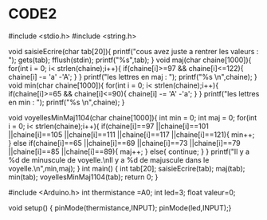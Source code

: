 # CODE2
#include <stdio.h>
#include <string.h>

void saisieEcrire(char tab[20]){
    printf("cous avez juste a rentrer les valeurs : ");
    gets(tab);
    fflush(stdin);
    printf("%s",tab);
}
void maj(char chaine[1000]){
    for(int i = 0; i< strlen(chaine);i++){
        if(chaine[i]>=97 && chaine[i]<=122){
            chaine[i] -= 'a' -'A';
        }
    }
    printf("les lettres en maj : ");
    printf("%s \n",chaine);
}
void min(char chaine[1000]){
    for(int i = 0; i< strlen(chaine);i++){
        if(chaine[i]>=65 && chaine[i]<=90){
            chaine[i] -= 'A' -'a';
        }
    }
    printf("les lettres en min : ");
    printf("%s \n",chaine);
}

void voyellesMinMaj1104(char chaine[1000]){
    int min = 0;
    int maj = 0;
    for(int i = 0; i< strlen(chaine);i++){
        if(chaine[i]==97 ||chaine[i]==101 ||chaine[i]==105 ||chaine[i]==111 ||chaine[i]==117 ||chaine[i]==121){
            min++;
        }
        else if(chaine[i]==65 ||chaine[i]==69 ||chaine[i]==73 ||chaine[i]==79 ||chaine[i]==85 ||chaine[i]==89){
            maj++;
        }
        else{
            continue;
        }
    }
    printf("Il y a %d de minuscule de voyelle.\nIl y a %d de majuscule dans le voyelle.\n",min,maj);
}
int main() {
    int tab[20];
    saisieEcrire(tab);
    maj(tab);
    min(tab);
    voyellesMinMaj1104(tab);
    return 0;
}

#include <Arduino.h>
int thermistance =A0;
int led=3;
float valeur=0;

void setup() {
  pinMode(thermistance,INPUT);
  pinMode(led,INPUT);}